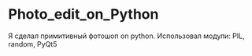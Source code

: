 # Photo_edit_on_Python
Я сделал примитивный фотошоп on python. Использовал модули: PIL, random, PyQt5
